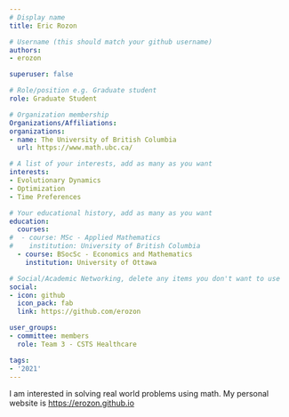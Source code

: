 ```yaml
---
# Display name
title: Eric Rozon    

# Username (this should match your github username)
authors:
- erozon 

superuser: false

# Role/position e.g. Graduate student
role: Graduate Student 

# Organization membership
Organizations/Affiliations:
organizations:
- name: The University of British Columbia 
  url: https://www.math.ubc.ca/

# A list of your interests, add as many as you want
interests:
- Evolutionary Dynamics 
- Optimization 
- Time Preferences 

# Your educational history, add as many as you want
education:
  courses:
#  - course: MSc - Applied Mathematics
#    institution: University of British Columbia 
  - course: BSocSc - Economics and Mathematics
    institution: University of Ottawa 

# Social/Academic Networking, delete any items you don't want to use
social:
- icon: github
  icon_pack: fab
  link: https://github.com/erozon

user_groups:
- committee: members
  role: Team 3 - CSTS Healthcare

tags:
- '2021'
---
```

I am interested in solving real world problems using math. My personal website is https://erozon.github.io 

